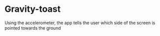 Gravity-toast
=============

Using the accelerometer, the app tells the user which side of the screen is pointed towards the ground
